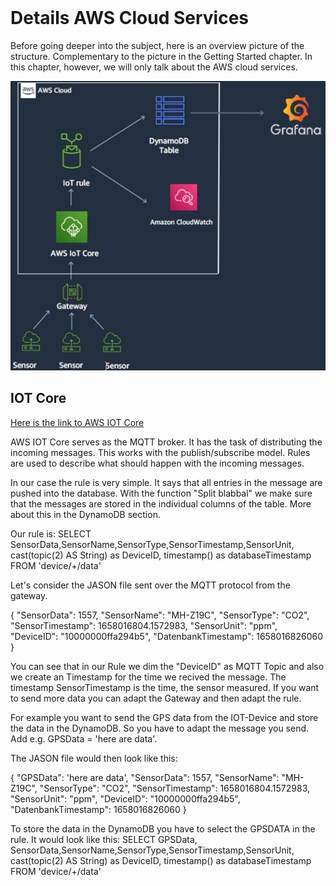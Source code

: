 <div id="top"></div>

<br />

# Details AWS Cloud Services

Before going deeper into the subject, here is an overview picture of the structure. Complementary to the picture in the Getting Started chapter. In this chapter, however, we will only talk about the AWS cloud services.

![IoT SensorBase][UbersichtAWS]


## IOT Core
[Here is the link to AWS IOT Core](https://aws.amazon.com/iot-core/?nc1=h_ls)

AWS IOT Core serves as the MQTT broker. It has the task of distributing the incoming messages. This works with the publish/subscribe model. Rules are used to describe what should happen with the incoming messages. 

In our case the rule is very simple. It says that all entries in the message are pushed into the database. With the function "Split blabbal" we make sure that the messages are stored in the individual columns of the table. More about this in the DynamoDB section. 

Our rule is: 
SELECT SensorData,SensorName,SensorType,SensorTimestamp,SensorUnit, cast(topic(2) AS String) as DeviceID, timestamp() as databaseTimestamp FROM 'device/+/data'

Let's consider the JASON file sent over the MQTT protocol from the gateway. 

{
    "SensorData": 1557,
    "SensorName": "MH-Z19C",
    "SensorType": "CO2",
    "SensorTimestamp": 1658016804.1572983,
    "SensorUnit": "ppm",
    "DeviceID": "10000000ffa294b5",
    "DatenbankTimestamp": 1658016826060
}

You can see that in our Rule we dim the "DeviceID" as MQTT Topic and also we create an Timestamp for the time we recived the message. The timestamp SensorTimestamp is the time, the sensor measured. If you want to send more data you can adapt the Gateway and then adapt the rule. 

For example you want to send the GPS data from the IOT-Device and store the data in the DynamoDB. So you have to adapt the message you send. Add e.g. GPSData = 'here are data'.

The JASON file would then look like this: 

{
    "GPSData": 'here are data',
    "SensorData": 1557,
    "SensorName": "MH-Z19C",
    "SensorType": "CO2",
    "SensorTimestamp": 1658016804.1572983,
    "SensorUnit": "ppm",
    "DeviceID": "10000000ffa294b5",
    "DatenbankTimestamp": 1658016826060
}

To store the data in the DynamoDB you have to select the GPSDATA in the rule. It would look like this: 
SELECT GPSData, SensorData,SensorName,SensorType,SensorTimestamp,SensorUnit, cast(topic(2) AS String) as DeviceID, timestamp() as databaseTimestamp FROM 'device/+/data'



[UbersichtAWS]: images/UbersichtAWS.PNG


